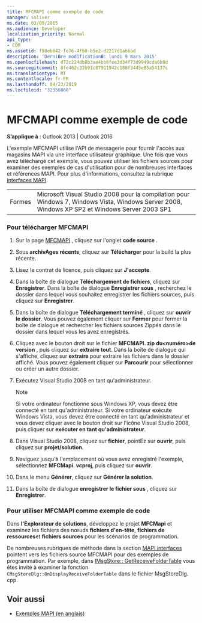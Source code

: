 ```yaml
---
title: MFCMAPI comme exemple de code
manager: soliver
ms.date: 03/09/2015
ms.audience: Developer
localization_priority: Normal
api_type:
- COM
ms.assetid: f98eb842-fe76-4f60-b5e2-d2217d1a66ad
description: 'Derni�re modification�: lundi 9 mars 2015'
ms.openlocfilehash: d72c224db8b3ae4bb6fee3d34f73d9949cda6b8d
ms.sourcegitcommit: 8fe462c32b91c87911942c188f3445e85a54137c
ms.translationtype: MT
ms.contentlocale: fr-FR
ms.lasthandoff: 04/23/2019
ms.locfileid: "32356860"
---
```

# <a name="mfcmapi-as-a-code-sample"></a>MFCMAPI comme exemple de code
 
**S’applique à** : Outlook 2013 | Outlook 2016 
  
L'exemple MFCMAPI utilise l'API de messagerie pour fournir l'accès aux magasins MAPI via une interface utilisateur graphique. Une fois que vous avez téléchargé cet exemple, vous pouvez utiliser les fichiers sources pour examiner des exemples de cas d'utilisation pour de nombreuses interfaces et références MAPI. Pour plus d'informations, consultez la rubrique [interfaces MAPI](mapi-interfaces.md).
  
|||
|:-----|:-----|
|Formes  <br/> |Microsoft Visual Studio 2008 pour la compilation pour Windows 7, Windows Vista, Windows Server 2008, Windows XP SP2 et Windows Server 2003 SP1  <br/> |
   
### <a name="to-download-mfcmapi"></a>Pour télécharger MFCMAPI
  
1. Sur la page [MFCMAPI](https://codeplex.com/MFCMAPI) , cliquez sur l'onglet **code source** . 
    
2. Sous **archivAges récents**, cliquez sur **Télécharger** pour la build la plus récente. 
    
3. Lisez le contrat de licence, puis cliquez sur **J'accepte**.
    
4. Dans la boîte de dialogue **Téléchargement de fichiers**, cliquez sur **Enregistrer**. Dans la boîte de dialogue **Enregistrer sous** , recherchez le dossier dans lequel vous souhaitez enregistrer les fichiers sources, puis cliquez sur **Enregistrer**.
    
5. Dans la boîte de dialogue **Téléchargement terminé** , cliquez sur **ouvrir le dossier**. Vous pouvez également cliquer sur **Fermer** pour fermer la boîte de dialogue et rechercher les fichiers sources Zippés dans le dossier dans lequel vous les avez enregistrés. 
    
6. Cliquez avec le bouton droit sur le fichier **MFCMAPI. zip du\<numéro\>de version** , puis cliquez sur **extraire tout**. Dans la boîte de dialogue qui s'affiche, cliquez sur **extraire** pour extraire les fichiers dans le dossier affiché. Vous pouvez également cliquer sur **Parcourir** pour sélectionner ou créer un autre dossier. 
    
7. Exécutez Visual Studio 2008 en tant qu'administrateur.
    
   > [!NOTE]
   > Si votre ordinateur fonctionne sous Windows XP, vous devez être connecté en tant qu'administrateur. Si votre ordinateur exécute Windows Vista, vous devez être connecté en tant qu'administrateur et vous devez cliquer avec le bouton droit sur l'icône Visual Studio 2008, puis cliquer sur **exécuter en tant qu'administrateur**. 
  
8. Dans Visual Studio 2008, cliquez sur **fichier**, pointEz sur **ouvrir**, puis cliquez sur **projet/solution**.
    
9. Naviguez jusqu'à l'emplacement où vous avez enregistré l'exemple, sélectionnez **MFCMapi. vcproj**, puis cliquez sur **ouvrir**.
    
10. Dans le menu **Générer**, cliquez sur **Générer la solution**.
    
11. Dans la boîte de dialogue **enregistrer le fichier sous** , cliquez sur **Enregistrer**.
    
### <a name="to-use-mfcmapi-as-a-code-sample"></a>Pour utiliser MFCMAPI comme exemple de code
  
Dans **l'Explorateur de solutions**, développez le projet **MFCMapi** et examinez les fichiers des nœuds **fichiers d'en-tête**, **fichiers de ressources**et **fichiers sources** pour les scénarios de programmation. 
  
De nombreuses rubriques de méthode dans la section [MAPI interfaces](mapi-interfaces.md) pointent vers les fichiers source MFCMAPI pour des exemples de programmation. Par exemple, dans [IMsgStore:: GetReceiveFolderTable](imsgstore-getreceivefoldertable.md) vous êtes invité à examiner la fonction `CMsgStoreDlg::OnDisplayReceiveFolderTable` dans le fichier MsgStoreDlg. cpp. 
  
## <a name="see-also"></a>Voir aussi

- [Exemples MAPI (en anglais)](mapi-samples.md)

